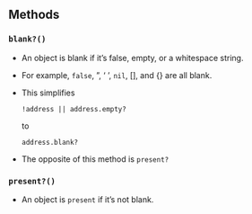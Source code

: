 ## Methods

### `blank?()`

- An object is blank if it’s false, empty, or a whitespace string.
- For example, `false`, ”, ‘ ’, `nil`, [], and {} are all blank.
- This simplifies

      !address || address.empty?

  to

      address.blank?

- The opposite of this method is `present?`

### `present?()`

- An object is `present` if it’s not blank.
